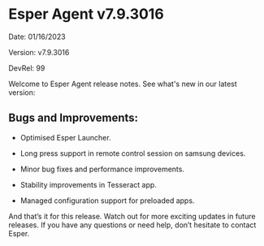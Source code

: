 # Esper Agent  v7.9.3016

Date: 01/16/2023

Version: v7.9.3016

DevRel: 99

Welcome to Esper Agent release notes. See what's new in our latest version: 

## Bugs and Improvements: 

- Optimised Esper Launcher.

- Long press support in remote control session on samsung devices.

- Minor bug fixes and performance improvements.

- Stability improvements in Tesseract app.

- Managed configuration support for preloaded apps.

And that’s it for this release. Watch out for more exciting updates in future releases. If you have any questions or need help, don’t hesitate to contact Esper.